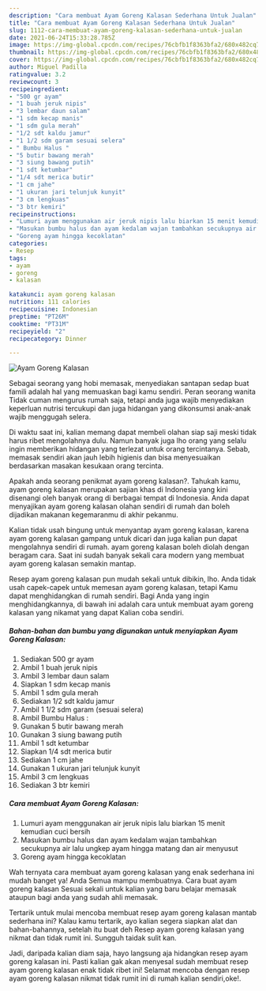 ```yaml
---
description: "Cara membuat Ayam Goreng Kalasan Sederhana Untuk Jualan"
title: "Cara membuat Ayam Goreng Kalasan Sederhana Untuk Jualan"
slug: 1112-cara-membuat-ayam-goreng-kalasan-sederhana-untuk-jualan
date: 2021-06-24T15:33:28.785Z
image: https://img-global.cpcdn.com/recipes/76cbfb1f8363bfa2/680x482cq70/ayam-goreng-kalasan-foto-resep-utama.jpg
thumbnail: https://img-global.cpcdn.com/recipes/76cbfb1f8363bfa2/680x482cq70/ayam-goreng-kalasan-foto-resep-utama.jpg
cover: https://img-global.cpcdn.com/recipes/76cbfb1f8363bfa2/680x482cq70/ayam-goreng-kalasan-foto-resep-utama.jpg
author: Miguel Padilla
ratingvalue: 3.2
reviewcount: 3
recipeingredient:
- "500 gr ayam"
- "1 buah jeruk nipis"
- "3 lembar daun salam"
- "1 sdm kecap manis"
- "1 sdm gula merah"
- "1/2 sdt kaldu jamur"
- "1 1/2 sdm garam sesuai selera"
- " Bumbu Halus "
- "5 butir bawang merah"
- "3 siung bawang putih"
- "1 sdt ketumbar"
- "1/4 sdt merica butir"
- "1 cm jahe"
- "1 ukuran jari telunjuk kunyit"
- "3 cm lengkuas"
- "3 btr kemiri"
recipeinstructions:
- "Lumuri ayam menggunakan air jeruk nipis lalu biarkan 15 menit kemudian cuci bersih"
- "Masukan bumbu halus dan ayam kedalam wajan tambahkan secukupnya air lalu ungkep ayam hingga matang dan air menyusut"
- "Goreng ayam hingga kecoklatan"
categories:
- Resep
tags:
- ayam
- goreng
- kalasan

katakunci: ayam goreng kalasan 
nutrition: 111 calories
recipecuisine: Indonesian
preptime: "PT26M"
cooktime: "PT31M"
recipeyield: "2"
recipecategory: Dinner

---
```



![Ayam Goreng Kalasan](https://img-global.cpcdn.com/recipes/76cbfb1f8363bfa2/680x482cq70/ayam-goreng-kalasan-foto-resep-utama.jpg)

Sebagai seorang yang hobi memasak, menyediakan santapan sedap buat famili adalah hal yang memuaskan bagi kamu sendiri. Peran seorang  wanita Tidak cuman mengurus rumah saja, tetapi anda juga wajib menyediakan keperluan nutrisi tercukupi dan juga hidangan yang dikonsumsi anak-anak wajib menggugah selera.

Di waktu  saat ini, kalian memang dapat membeli olahan siap saji meski tidak harus ribet mengolahnya dulu. Namun banyak juga lho orang yang selalu ingin memberikan hidangan yang terlezat untuk orang tercintanya. Sebab, memasak sendiri akan jauh lebih higienis dan bisa menyesuaikan berdasarkan masakan kesukaan orang tercinta. 



Apakah anda seorang penikmat ayam goreng kalasan?. Tahukah kamu, ayam goreng kalasan merupakan sajian khas di Indonesia yang kini disenangi oleh banyak orang di berbagai tempat di Indonesia. Anda dapat menyajikan ayam goreng kalasan olahan sendiri di rumah dan boleh dijadikan makanan kegemaranmu di akhir pekanmu.

Kalian tidak usah bingung untuk menyantap ayam goreng kalasan, karena ayam goreng kalasan gampang untuk dicari dan juga kalian pun dapat mengolahnya sendiri di rumah. ayam goreng kalasan boleh diolah dengan beragam cara. Saat ini sudah banyak sekali cara modern yang membuat ayam goreng kalasan semakin mantap.

Resep ayam goreng kalasan pun mudah sekali untuk dibikin, lho. Anda tidak usah capek-capek untuk memesan ayam goreng kalasan, tetapi Kamu dapat menghidangkan di rumah sendiri. Bagi Anda yang ingin menghidangkannya, di bawah ini adalah cara untuk membuat ayam goreng kalasan yang nikamat yang dapat Kalian coba sendiri.

<!--inarticleads1-->

##### Bahan-bahan dan bumbu yang digunakan untuk menyiapkan Ayam Goreng Kalasan:

1. Sediakan 500 gr ayam
1. Ambil 1 buah jeruk nipis
1. Ambil 3 lembar daun salam
1. Siapkan 1 sdm kecap manis
1. Ambil 1 sdm gula merah
1. Sediakan 1/2 sdt kaldu jamur
1. Ambil 1 1/2 sdm garam (sesuai selera)
1. Ambil  Bumbu Halus :
1. Gunakan 5 butir bawang merah
1. Gunakan 3 siung bawang putih
1. Ambil 1 sdt ketumbar
1. Siapkan 1/4 sdt merica butir
1. Sediakan 1 cm jahe
1. Gunakan 1 ukuran jari telunjuk kunyit
1. Ambil 3 cm lengkuas
1. Sediakan 3 btr kemiri




<!--inarticleads2-->

##### Cara membuat Ayam Goreng Kalasan:

1. Lumuri ayam menggunakan air jeruk nipis lalu biarkan 15 menit kemudian cuci bersih
1. Masukan bumbu halus dan ayam kedalam wajan tambahkan secukupnya air lalu ungkep ayam hingga matang dan air menyusut
1. Goreng ayam hingga kecoklatan




Wah ternyata cara membuat ayam goreng kalasan yang enak sederhana ini mudah banget ya! Anda Semua mampu membuatnya. Cara buat ayam goreng kalasan Sesuai sekali untuk kalian yang baru belajar memasak ataupun bagi anda yang sudah ahli memasak.

Tertarik untuk mulai mencoba membuat resep ayam goreng kalasan mantab sederhana ini? Kalau kamu tertarik, ayo kalian segera siapkan alat dan bahan-bahannya, setelah itu buat deh Resep ayam goreng kalasan yang nikmat dan tidak rumit ini. Sungguh taidak sulit kan. 

Jadi, daripada kalian diam saja, hayo langsung aja hidangkan resep ayam goreng kalasan ini. Pasti kalian gak akan menyesal sudah membuat resep ayam goreng kalasan enak tidak ribet ini! Selamat mencoba dengan resep ayam goreng kalasan nikmat tidak rumit ini di rumah kalian sendiri,oke!.

